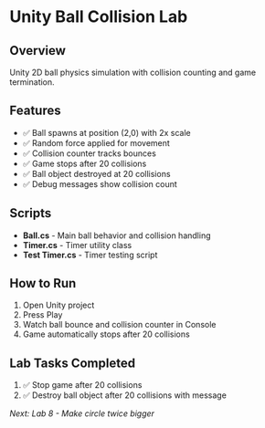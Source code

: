 # Unity Ball Collision Lab

## Overview
Unity 2D ball physics simulation with collision counting and game termination.

## Features
- ✅ Ball spawns at position (2,0) with 2x scale
- ✅ Random force applied for movement
- ✅ Collision counter tracks bounces
- ✅ Game stops after 20 collisions
- ✅ Ball object destroyed at 20 collisions
- ✅ Debug messages show collision count

## Scripts
- **Ball.cs** - Main ball behavior and collision handling
- **Timer.cs** - Timer utility class  
- **Test Timer.cs** - Timer testing script

## How to Run
1. Open Unity project
2. Press Play
3. Watch ball bounce and collision counter in Console
4. Game automatically stops after 20 collisions

## Lab Tasks Completed
1. ✅ Stop game after 20 collisions
2. ✅ Destroy ball object after 20 collisions with message

*Next: Lab 8 - Make circle twice bigger*